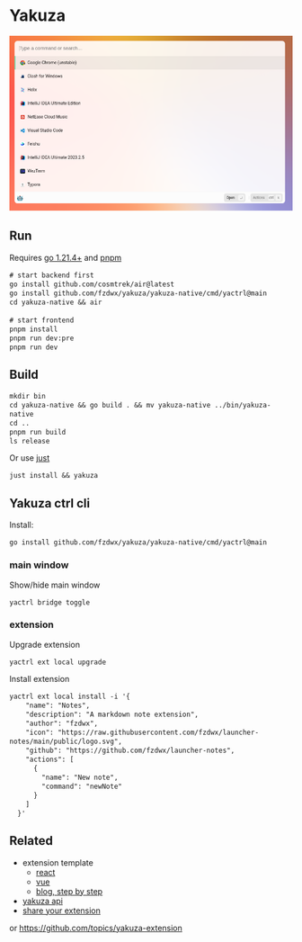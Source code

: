 # Yakuza

![img.png](.github/img.png)

## Run

Requires [go 1.21.4+](https://golang.org/) and [pnpm](https://pnpm.io/)

```shell
# start backend first
go install github.com/cosmtrek/air@latest
go install github.com/fzdwx/yakuza/yakuza-native/cmd/yactrl@main
cd yakuza-native && air

# start frontend
pnpm install
pnpm run dev:pre
pnpm run dev
```

## Build

```shell
mkdir bin
cd yakuza-native && go build . && mv yakuza-native ../bin/yakuza-native
cd ..
pnpm run build
ls release
```

Or use [just](https://github.com/casey/just)

```
just install && yakuza
```

## Yakuza ctrl cli

Install:

```shell
go install github.com/fzdwx/yakuza/yakuza-native/cmd/yactrl@main
```

### main window

Show/hide main window

```shell
yactrl bridge toggle
```

### extension

Upgrade extension

```shell
yactrl ext local upgrade
```

Install extension

```shell
yactrl ext local install -i '{
    "name": "Notes",
    "description": "A markdown note extension",
    "author": "fzdwx",
    "icon": "https://raw.githubusercontent.com/fzdwx/launcher-notes/main/public/logo.svg",
    "github": "https://github.com/fzdwx/launcher-notes",
    "actions": [
      {
        "name": "New note",
        "command": "newNote"
      }
    ]
  }'
```

## Related

- extension template
    - [react](https://github.com/fzdwx/yakuza-extension-sample)
    - [vue](https://github.com/fzdwx/yakuza-extension-template-vue)
    - [blog, step by step](https://fzdwx.vercel.app/blog/2023-12-24-wei-kai-fa-cha-jian)
- [yakuza api](../packages/yakuza-api)
- [share your extension](https://github.com/fzdwx/yakuza-extension)

or https://github.com/topics/yakuza-extension
